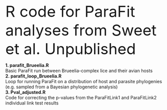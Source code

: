<font size=8>R code for ParaFit analyses from Sweet et al. Unpublished</font>

<b>1. parafit_Brueelia.R</b>
<br>Basic ParaFit run between Brueelia-complex lice and their avian hosts
<br><b>2. parafit_loop_Brueelia.R</b></br>
Loop for running ParaFit on a distribution of host and parasite phylogenies (e.g. sampled from a Bayesian phylogenetic analysis)
<br><b>3. Pval_adjusted.R</b></br>
Code for correcting the p-values from the ParaFitLink1 and ParaFitLink2 individual link test results
